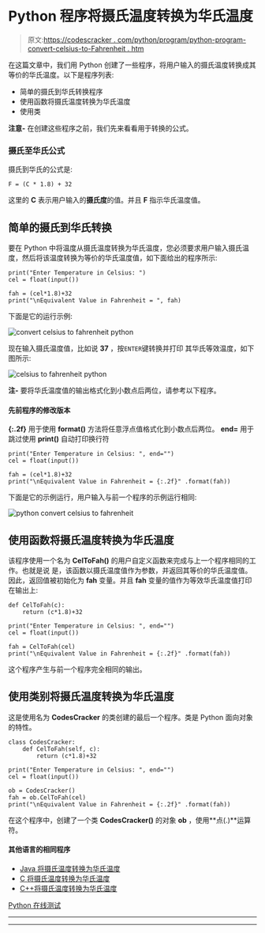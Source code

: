 # Python 程序将摄氏温度转换为华氏温度

> 原文:[https://codescracker . com/python/program/python-program-convert-celsius-to-Fahrenheit . htm](https://codescracker.com/python/program/python-program-convert-celsius-to-fahrenheit.htm)

在这篇文章中，我们用 Python 创建了一些程序，将用户输入的摄氏温度转换成其等价的华氏温度。以下是程序列表:

*   简单的摄氏到华氏转换程序
*   使用函数将摄氏温度转换为华氏温度
*   使用类

**注意-** 在创建这些程序之前，我们先来看看用于转换的公式。

### 摄氏至华氏公式

摄氏到华氏的公式是:

```
F = (C * 1.8) + 32
```

这里的 **C** 表示用户输入的**摄氏度**的值。并且 **F** 指示华氏温度值。

## 简单的摄氏到华氏转换

要在 Python 中将温度从摄氏温度转换为华氏温度，您必须要求用户输入摄氏温度，然后将该温度转换为等价的华氏温度值，如下面给出的程序所示:

```
print("Enter Temperature in Celsius: ")
cel = float(input())

fah = (cel*1.8)+32
print("\nEquivalent Value in Fahrenheit = ", fah)

```

下面是它的运行示例:

![convert celsius to fahrenheit python](../Images/a5bdb48bb4ae58d2269ee0b25465a916.png)

现在输入摄氏温度值，比如说 **37** ，按`ENTER`键转换并打印 其华氏等效温度，如下图所示:

![celsius to fahrenheit python](../Images/4a8d67d67588c0a78767aba4d5a0d811.png)

**注-** 要将华氏温度值的输出格式化到小数点后两位，请参考以下程序。

#### 先前程序的修改版本

**{:.2f}** 用于使用 **format()** 方法将任意浮点值格式化到小数点后两位。 **end=** 用于跳过使用 **print()** 自动打印换行符

```
print("Enter Temperature in Celsius: ", end="")
cel = float(input())

fah = (cel*1.8)+32
print("\nEquivalent Value in Fahrenheit = {:.2f}" .format(fah))
```

下面是它的示例运行，用户输入与前一个程序的示例运行相同:

![python convert celsius to fahrenheit](../Images/709f2a69e9f6230ac782447e78f15f33.png)

## 使用函数将摄氏温度转换为华氏温度

该程序使用一个名为 **CelToFah()** 的用户自定义函数来完成与上一个程序相同的工作。也就是说 是，该函数以摄氏温度值作为参数，并返回其等价的华氏温度值。因此，返回值被初始化为 **fah** 变量。并且 **fah** 变量的值作为等效华氏温度值打印在输出上:

```
def CelToFah(c):
    return (c*1.8)+32

print("Enter Temperature in Celsius: ", end="")
cel = float(input())

fah = CelToFah(cel)
print("\nEquivalent Value in Fahrenheit = {:.2f}" .format(fah))
```

这个程序产生与前一个程序完全相同的输出。

## 使用类别将摄氏温度转换为华氏温度

这是使用名为 **CodesCracker** 的类创建的最后一个程序。类是 Python 面向对象的特性。

```
class CodesCracker:
    def CelToFah(self, c):
        return (c*1.8)+32

print("Enter Temperature in Celsius: ", end="")
cel = float(input())

ob = CodesCracker()
fah = ob.CelToFah(cel)
print("\nEquivalent Value in Fahrenheit = {:.2f}" .format(fah))
```

在这个程序中，创建了一个类 **CodesCracker()** 的对象 **ob** ，使用**点(.)**运算符。

#### 其他语言的相同程序

*   [Java 将摄氏温度转换为华氏温度](/java/program/java-program-convert-centigrade-to-fahrenheit.htm)
*   [C 将摄氏温度转换为华氏温度](/c/program/c-program-convert-centigrade-to-fahrenheit.htm)
*   [C++将摄氏温度转换为华氏温度](/cpp/program/cpp-program-convert-centigrade-to-fahrenheit.htm)

[Python 在线测试](/exam/showtest.php?subid=10)

* * *

* * *
